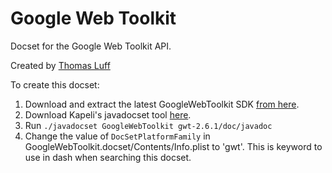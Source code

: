 Google Web Toolkit
=======================

Docset for the Google Web Toolkit API.

Created by [Thomas Luff](https://github.com/hipyhop)

To create this docset:

1. Download and extract the latest GoogleWebToolkit SDK [from here](http://www.gwtproject.org/download.html).
2. Download Kapeli's javadocset tool [here](https://github.com/Kapeli/javadocset).
3. Run `./javadocset GoogleWebToolkit gwt-2.6.1/doc/javadoc`
4. Change the value of `DocSetPlatformFamily` in GoogleWebToolkit.docset/Contents/Info.plist to 'gwt'. This is keyword to use in dash when searching this docset.
